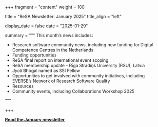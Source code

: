 
+++
fragment = "content"
weight = 100

title = "ReSA Newsletter: January 2025"
title_align = "left"

display_date = false
date = "2025-01-29"

summary = """
This month’s news includes:

* Research software community news, including new funding for Digital Competence Centres in the Netherlands
* Funding opportunities
* ReSA final report on international event scoping
* ReSA membership update - Rīga Stradiņš University (RSU), Latvia
* Jyoti Bhogal named as SSI Fellow
* Opportunities to get involved with community initiatives, including EVERSE’s Network of Research Software Quality
* Resources
* Community events, including Collaborations Workshop 2025

"""

+++

**[Read the January newsletter](https://preview.mailerlite.io/emails/webview/778129/144882395464599368)**
